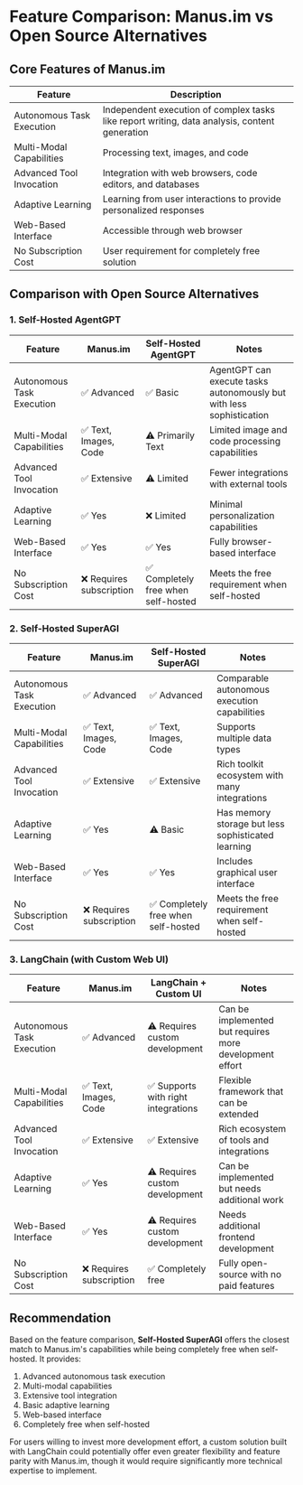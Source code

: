 # Feature Comparison: Manus.im vs Open Source Alternatives

## Core Features of Manus.im

| Feature | Description |
|---------|-------------|
| Autonomous Task Execution | Independent execution of complex tasks like report writing, data analysis, content generation |
| Multi-Modal Capabilities | Processing text, images, and code |
| Advanced Tool Invocation | Integration with web browsers, code editors, and databases |
| Adaptive Learning | Learning from user interactions to provide personalized responses |
| Web-Based Interface | Accessible through web browser |
| No Subscription Cost | User requirement for completely free solution |

## Comparison with Open Source Alternatives

### 1. Self-Hosted AgentGPT

| Feature | Manus.im | Self-Hosted AgentGPT | Notes |
|---------|----------|----------------------|-------|
| Autonomous Task Execution | ✅ Advanced | ✅ Basic | AgentGPT can execute tasks autonomously but with less sophistication |
| Multi-Modal Capabilities | ✅ Text, Images, Code | ⚠️ Primarily Text | Limited image and code processing capabilities |
| Advanced Tool Invocation | ✅ Extensive | ⚠️ Limited | Fewer integrations with external tools |
| Adaptive Learning | ✅ Yes | ❌ Limited | Minimal personalization capabilities |
| Web-Based Interface | ✅ Yes | ✅ Yes | Fully browser-based interface |
| No Subscription Cost | ❌ Requires subscription | ✅ Completely free when self-hosted | Meets the free requirement when self-hosted |

### 2. Self-Hosted SuperAGI

| Feature | Manus.im | Self-Hosted SuperAGI | Notes |
|---------|----------|----------------------|-------|
| Autonomous Task Execution | ✅ Advanced | ✅ Advanced | Comparable autonomous execution capabilities |
| Multi-Modal Capabilities | ✅ Text, Images, Code | ✅ Text, Images, Code | Supports multiple data types |
| Advanced Tool Invocation | ✅ Extensive | ✅ Extensive | Rich toolkit ecosystem with many integrations |
| Adaptive Learning | ✅ Yes | ⚠️ Basic | Has memory storage but less sophisticated learning |
| Web-Based Interface | ✅ Yes | ✅ Yes | Includes graphical user interface |
| No Subscription Cost | ❌ Requires subscription | ✅ Completely free when self-hosted | Meets the free requirement when self-hosted |

### 3. LangChain (with Custom Web UI)

| Feature | Manus.im | LangChain + Custom UI | Notes |
|---------|----------|----------------------|-------|
| Autonomous Task Execution | ✅ Advanced | ⚠️ Requires custom development | Can be implemented but requires more development effort |
| Multi-Modal Capabilities | ✅ Text, Images, Code | ✅ Supports with right integrations | Flexible framework that can be extended |
| Advanced Tool Invocation | ✅ Extensive | ✅ Extensive | Rich ecosystem of tools and integrations |
| Adaptive Learning | ✅ Yes | ⚠️ Requires custom development | Can be implemented but needs additional work |
| Web-Based Interface | ✅ Yes | ⚠️ Requires custom development | Needs additional frontend development |
| No Subscription Cost | ❌ Requires subscription | ✅ Completely free | Fully open-source with no paid features |

## Recommendation

Based on the feature comparison, **Self-Hosted SuperAGI** offers the closest match to Manus.im's capabilities while being completely free when self-hosted. It provides:

1. Advanced autonomous task execution
2. Multi-modal capabilities
3. Extensive tool integration
4. Basic adaptive learning
5. Web-based interface
6. Completely free when self-hosted

For users willing to invest more development effort, a custom solution built with LangChain could potentially offer even greater flexibility and feature parity with Manus.im, though it would require significantly more technical expertise to implement.
